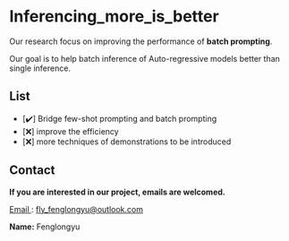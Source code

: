 <head>
  <link rel="stylesheet" href="https://cdnjs.cloudflare.com/ajax/libs/font-awesome/6.0.0-beta3/css/all.min.css">
</head>

# Inferencing_more_is_better
Our research focus on improving the performance of **batch prompting**.

Our goal is to help batch inference of Auto-regressive models better than single inference. 


## List
- [✔️] Bridge few-shot prompting and batch prompting
- [❌] improve the efficiency
- [❌] more techniques of demonstrations to be introduced 

## Contact
**If you are interested in our project, emails are welcomed.** 

<a href="mailto:fly_fenglongyu@outlook.com"><i class="fas fa-envelope"></i> Email </a>
: fly_fenglongyu@outlook.com

**Name:** Fenglongyu